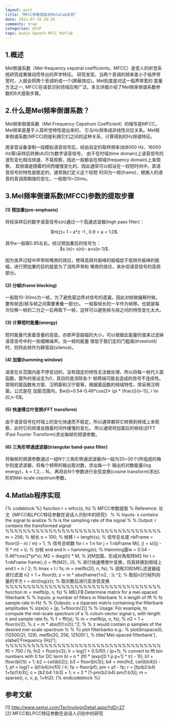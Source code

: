 ```yaml
---
layout: post
title: "MFCC参数提取及Matalab实现"
date: 2012-07-18 20:10
comments: true
categories: ASSP
tags: Audio Speech MFCC Matlab
---
```

<h2>1.概述</h2>
<p>Mel倒谱系数（Mel-frequency cepstral coefficients，MFCC）是受人的听觉系统研究成果推动而导出的声学特征。
研究发现，当两个音调的频率差小于临界带宽时，人就会把两个音调听成一个(屏蔽效应)。Mel刻度是对这一临界带宽的
度量方法之一, MFCC在语音识别领域应用广泛。本文详细介绍了Mel频率倒谱系数参数的6大提取步骤。</p>

<h2>2.什么是Mel频率倒谱系数？</h2>
<p>Mel频率倒谱系数（Mel Frequency Cepstrum Coefficient）的缩写是MFCC，Mel频率是基于人耳听觉特性提出来的，
它与Hz频率成非线性对应关系。Mel频率倒谱系数(MFCC)则是利用它们之间的这种关系，计算得到的Hz频谱特征。</p>

<p>用录音设备录制一段模拟语音信号后，经由自定的取样频率(如8000 Hz、16000 Hz等)采样后转换(A/D)为数字语音信号。
由于在时域(time domain)上语音信号的波形变化相当快速、不易观察，因此一般都会在频域(frequency domain)上来观察，
其频谱是随着时间而缓慢变化的，因此通常可以假设在一较短时间中，其语音信号的特性是稳定的，通常我们定义这个较短
时间为一帧(frame)，根据人的语音的音调周期值的变化，一般取10~20ms。</p>

<!-- more -->
<h2>3.Mel频率倒谱系数(MFCC)参数的提取步骤</h2>
<h4>(1) 预加重(pre-emphasis)</h4>
<p>将经采样后的数字语音信号s(n)通过一个高通滤波器(high pass filter)：</br>
<center>$H(z)= 1 – a*z -1 , 0.9 < a < 1.0$. </center></br>
其中a一般取0.95左右。经过预加重后的信号为：</br>
<center>$s (n)= s(n)– a×s(n-1)$.</center></br>
因为发声过程中声带和嘴唇的效应，使得高频共振峰的振幅低于低频共振峰的振幅，进行预加重的目的就是为了消除声带和
嘴唇的效应，来补偿语音信号的高频部分。</p>

<h4>(2) 分帧(frame blocking)</h4>
<p>一般取10-30ms为一帧，为了避免窗边界对信号的遗漏，因此对帧做偏移时候，要有帧迭(帧与帧之间需要重叠一部分)。
一般取帧长的一半作为帧移，也就是每次位移一帧的二分之一后再取下一帧，这样可以避免帧与帧之间的特性变化太大。</p>

<h4>(3) 计算短时能量(energy)</h4>
<p>短时能量代表着音量的高低，亦即声音振幅的大小，可以根据此能量的值来过滤掉语音信号中的一些细微噪声。当一帧的能量
值低于我们定的门槛值(threshold)时，则将此帧作为静音段(silence)。</p>

<h4>(4) 加窗(hamming window)</h4>
<p>语音在长范围内是不停变动的，没有固定的特性无法做处理，所以将每一帧代入窗函数，窗外的值设定为0，其目的是消除各个
帧两端可能会造成的信号不连续性。常用的窗函数有方窗、汉明窗和汉宁窗等，根据窗函数的频域特性，常采用汉明窗。公式是在
加窗范围内，$w(i)=0.54-0.46*cos(2* \pi * \frac{i}{n-1}), i \in [0,n-1]$。</p>

<h4>(5) 快速傅立叶变换(FFT transform)</h4>
<p>由于语音信号在时域上的变化快速而不稳定，所以通常都将它转换到频域上来观察，此时它的频谱会随着时间作缓慢的变化。
所以通常将加窗后的帧经过FFT (Fast Fourier Transform)求出每帧的频谱参数。</p>

<h4>(6) 三角形带通滤波器(triangular band-pass filter)</h4>
<p>将每帧的频谱参数通过一组N个三角形带通滤波器(N一般为20~30个)所组成的梅尔刻度滤波器，将每个频带的输出取对数，求出每一个
输出的对数能量(log energy)，k = 1,2,… N。 再将此N个参数进行余弦变换(cosine transform)求出L阶的Mel-scale cepstrum参数。</p>

<h2>4.Matlab程序实现</h2>
{% codeblock %}
function r = mfcc(s, fs)
% MFCC参数提取
% Reference: 论文《MFCC和LPCC特征参数在说话人识别中的研究》
%
% Inputs: s  contains the signal to analize
%         fs is the sampling rate of the signal
%
% Output: r contains the transformed signal
%%%%%%%%%%%%%%%%%%%%%%%%%%%%%%%%%%%%
m = 256;  % 帧长
n = 100;  % 帧移
l = length(s);  % 信号总长度
nbFrame = floor((l - n) / m) + 1;  % 信号总帧数
for i = 1:n
for j = 1:nbFrame
M(i, j) = s(((j - 1) * m) + i);  % 分帧
end
end
h = hamming(n);  % Hamming窗w = 0.54 - 0.46*cos(2*pi*x);
M2 = diag(h) * M;  % 对M加窗，形成对角矩阵M2
for i = 1:nbFrame
frame(:,i) = fft(M2(:, i));   % 进行快速傅里叶变换，将其转换到频域上
end
t = n / 2;
% tmax = l / fs;
m = melfb(20, n, fs);  % 调用20阶MEL滤波器组进行滤波
n2 = 1 + floor(t);
z = m * abs(frame(1:n2, :  )).^2;  % 取前n2行帧列向量的平方
r = dct(log(z));  % 取对数后进行反余弦变换
%%%%%%%%%%%%%%%%%%%%%%%%%%%%%%%%%%%%
function m = melfb(p, n, fs)
% MELFB  Determine matrix for a mel-spaced filterbank
%
% Inputs:       p   number of filters in filterbank
%               n   length of fft
%               fs  sample rate in Hz
%
% Outputs:      x   a (sparse) matrix containing the filterbank amplitudes
%                   size(x) = [p, 1+floor(n/2)]
%
% Usage:        For example, to compute the mel-scale spectrum of a
%               colum-vector signal s, with length n and sample rate fs:
%               f = fft(s);
%               m = melfb(p, n, fs);
%               n2 = 1 + floor(n/2);
%               z = m * abs(f(1:n2)).^2;
%
%               z would contain p samples of the desired mel-scale spectrum
%
%               To plot filterbanks e.g.:
%               plot(linspace(0, (12500/2), 129), melfb(20, 256, 12500)'),
%               title('Mel-spaced filterbank'), xlabel('Frequency (Hz)');
%%%%%%%%%%%%%%%%%%%%%%%%%%%%%%%%%%%%
f0 = 700 / fs;
fn2 = floor(n/2);
lr = log(1 + 0.5/f0) / (p+1);
% convert to fft bin numbers with 0 for DC term
bl = n * (f0 * (exp([0 1 p p+1] * lr) - 1));
b1 = floor(bl(1)) + 1;
b2 = ceil(bl(2));
b3 = floor(bl(3));
b4 = min(fn2, ceil(bl(4))) - 1;
pf = log(1 + (b1:b4)/n/f0) / lr;
fp = floor(pf);
pm = pf - fp;
r = [fp(b2:b4) 1+fp(1:b3)];
c = [b2:b4 1:b3] + 1;
v = 2 * [1-pm(b2:b4) pm(1:b3)];
m = sparse(r, c, v, p, 1+fn2);
{% endcodeblock %}

<h2>参考文献</h2>
<p>[1] <a href="http://www.semxi.com/TechnologyDetail.aspx?nID=27">http://www.semxi.com/TechnologyDetail.aspx?nID=27</a> </br>
[2] MFCC和LPCC特征参数在说话人识别中的研究</p>

